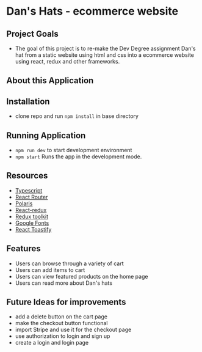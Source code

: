 # Dan's Hats - ecommerce website


## Project Goals
- The goal of this project is to re-make the Dev Degree assignment Dan's hat from a static website using html and css into a ecommerce website using react, redux and other frameworks.

## About this Application

## Installation
- clone repo and run `npm install` in base directory

## Running Application
- `npm run dev` to start development environment
- `npm start` Runs the app in the development mode.

## Resources
- [Typescript](https://www.typescriptlang.org/)
- [React Router](https://www.npmjs.com/package/react-router-dom)
- [Polaris](https://polaris.shopify.com/) 
- [React-redux](https://react-redux.js.org) 
- [Redux toolkit](https://redux-toolkit.js.org/)
- [Google Fonts](https://fonts.google.com/) 
- [React Toastify](https://www.npmjs.com/package/react-toastify)

## Features
- Users can browse through a variety of cart
- Users can add items to cart
- Users can view featured products on the home page
- Users can read more about Dan's hats

## Future Ideas for improvements
- add a delete button on the cart page
- make the checkout button functional
- import Stripe and use it for the checkout page
- use authorization to login and sign up
- create a login and login page
